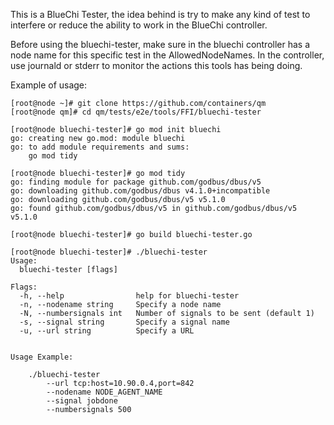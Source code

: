 This is a BlueChi Tester, the idea behind is try to make any kind of test to interfere or reduce the ability to work in the BlueChi controller.

Before using the bluechi-tester, make sure in the bluechi controller has a node name for this specific test in the AllowedNodeNames.
In the controller, use journald or stderr to monitor the actions this tools has being doing.

Example of usage:

```
[root@node ~]# git clone https://github.com/containers/qm
[root@node qm]# cd qm/tests/e2e/tools/FFI/bluechi-tester

[root@node bluechi-tester]# go mod init bluechi
go: creating new go.mod: module bluechi
go: to add module requirements and sums:
	go mod tidy

[root@node bluechi-tester]# go mod tidy
go: finding module for package github.com/godbus/dbus/v5
go: downloading github.com/godbus/dbus v4.1.0+incompatible
go: downloading github.com/godbus/dbus/v5 v5.1.0
go: found github.com/godbus/dbus/v5 in github.com/godbus/dbus/v5 v5.1.0

[root@node bluechi-tester]# go build bluechi-tester.go

[root@node bluechi-tester]# ./bluechi-tester
Usage:
  bluechi-tester [flags]

Flags:
  -h, --help                help for bluechi-tester
  -n, --nodename string     Specify a node name
  -N, --numbersignals int   Number of signals to be sent (default 1)
  -s, --signal string       Specify a signal name
  -u, --url string          Specify a URL


Usage Example:

    ./bluechi-tester
        --url tcp:host=10.90.0.4,port=842
        --nodename NODE_AGENT_NAME
        --signal jobdone
        --numbersignals 500
```
